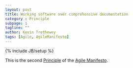 ```yaml
---
layout: post
title: Working software over comprehensive documentation
category : Principle
subpage: 1
tagline: ""
author: Kevin Trethewey
tags: [Agile, AgileManifesto]
---
```

{% include JB/setup %}

This is the second [Principle](/principles.html) of the [Agile Manifesto](/archetype/AgileManifesto/).